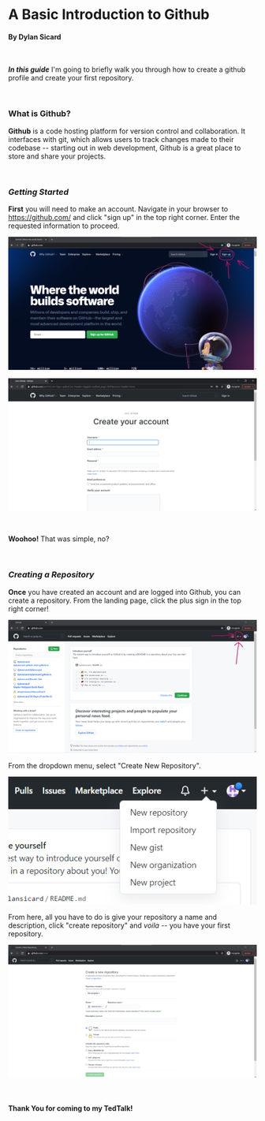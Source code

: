 # A Basic Introduction to Github
#### By Dylan Sicard
<br>

***In this guide*** I'm going to briefly walk you through how to create a github profile and create your first repository.

<br>

### **What is Github?**


**Github** is a code hosting platform for version control and collaboration. It interfaces with git, which allows users to track changes made to their codebase -- starting out in web development, Github is a great place to store and share your projects. 

<br>


### ***Getting Started***
**First** you will need to make an account. Navigate in your browser to https://github.com/ and click "sign up" in the top right corner. Enter the requested information to proceed.

![Github home screen](Images/githubLanding.png)
<br>

![Github Create Account Page](Images/createAccount.PNG)

<br>

**Woohoo!** That was simple, no?

<br>

### ***Creating a Repository***
**Once** you have created an account and are logged into Github, you can create a repository. From the landing page, click the plus sign in the top right corner!

![plus sign](Images/plusSign.png)

From the dropdown menu, select "Create New Repository".

![drop down](Images/dropdown.png)

From here, all you have to do is give your repository a name and description, click "create repository" and *voila* -- you have your first repository.

![repository creation](Images/repositoryCreation.png)

<br>

#### **Thank You** for coming to my TedTalk!



